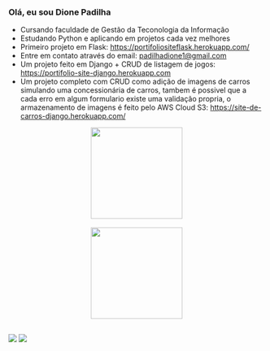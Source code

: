 ### Olá, eu sou Dione Padilha

- Cursando faculdade de Gestão da Teconologia da Informação
- Estudando Python e aplicando em projetos cada vez melhores
- Primeiro projeto em Flask: https://portifoliositeflask.herokuapp.com/
- Entre em contato através do email: padilhadione1@gmail.com
- Um projeto feito em Django + CRUD de listagem de jogos: https://portifolio-site-django.herokuapp.com
- Um projeto completo com CRUD como adição de imagens de carros simulando uma concessionária de carros, tambem é possivel que a cada erro em algum formulario existe uma         validação propria, o armazenamento de imagens é feito pelo AWS Cloud S3: https://site-de-carros-django.herokuapp.com/

<div align="center">

<a href="https://github.com/Dio30">
<img height="180em" src="https://github-readme-stats.vercel.app/api/?username=Dio30&show_icons=true&theme=onedark&include_all_commits=true&locale=pt-br&count_private=true"></a>
<br><br>
<a href="https://github.com/Dio30?tab=repositories"><img height="180em" src="https://github-readme-stats.vercel.app/api/top-langs/? username=Dio30&hide=nu,shell,powershell&custom_title=Linguagens%20mais%20usadas&langs_count=4&theme=onedark"></a>

</div>

  ##
 
<div>

<a href = "mailto:padilhadione1@gmail.com"><img src="https://img.shields.io/badge/-Gmail-%23333?style=for-the-badge&logo=gmail&logoColor=white" target="_blank"></a>
<a href = "https://www.linkedin.com/in/dione-padilha-a99864234/"><img src="https://img.shields.io/badge/-Linkedin-blue?style=for-the-badge&logo=linkedin" target="_blank"></a>

</div>
